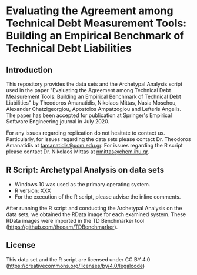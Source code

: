 # Evaluating the Agreement among Technical Debt Measurement Tools: Building an Empirical Benchmark of Technical Debt Liabilities

## Introduction

This repository provides the data sets and the Archetypal Analysis script used in the paper "Evaluating the Agreement among Technical Debt Measurement Tools: Building an Empirical Benchmark of Technical Debt Liabilities" by Theodoros Amanatidis, Nikolaos Mittas, Nasia Moschou, Alexander Chatzigeorgiou, Apostolos Ampatzoglou and Lefteris Angelis.
The paper has been accepted for publication at Springer's Empirical Software Engineering journal in July 2020.

For any issues regarding replication do not hesitate to contact us. Particularly, for issues regarding the data sets please contact Dr. Theodoros Amanatidis at <tamanatidis@uom.edu.gr>. For issues regarding the R script please contact Dr. Nikolaos Mittas at <nmittas@chem.ihu.gr>.

## R Script: Archetypal Analysis on data sets

- Windows 10 was used as the primary operating system.
- R version: XXX
- For the execution of the R script, please advise the inline comments.

After running the R script and conducting the Archetypal Analysis on the data sets, we obtained the RData image for each examined system.
These RData images were imported in the TD Benchmarker tool (<https://github.com/theoam/TDBenchmarker>).

## License

This data set and the R script are licensed under CC BY 4.0 (https://creativecommons.org/licenses/by/4.0/legalcode)
